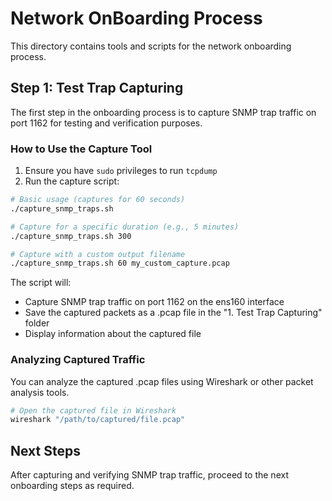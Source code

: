 # Network OnBoarding Process

This directory contains tools and scripts for the network onboarding process.

## Step 1: Test Trap Capturing

The first step in the onboarding process is to capture SNMP trap traffic on port 1162 for testing and verification purposes.

### How to Use the Capture Tool

1. Ensure you have `sudo` privileges to run `tcpdump`
2. Run the capture script:

```bash
# Basic usage (captures for 60 seconds)
./capture_snmp_traps.sh

# Capture for a specific duration (e.g., 5 minutes)
./capture_snmp_traps.sh 300

# Capture with a custom output filename
./capture_snmp_traps.sh 60 my_custom_capture.pcap
```

The script will:
- Capture SNMP trap traffic on port 1162 on the ens160 interface
- Save the captured packets as a .pcap file in the "1. Test Trap Capturing" folder
- Display information about the captured file

### Analyzing Captured Traffic

You can analyze the captured .pcap files using Wireshark or other packet analysis tools.

```bash
# Open the captured file in Wireshark
wireshark "/path/to/captured/file.pcap"
```

## Next Steps

After capturing and verifying SNMP trap traffic, proceed to the next onboarding steps as required. 